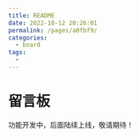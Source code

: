 ```yaml
---
title: README
date: 2022-10-12 20:26:01
permalink: /pages/a0fbf9/
categories:
  - board
tags:
  - 
---
```

# 留言板



功能开发中，后面陆续上线，敬请期待！